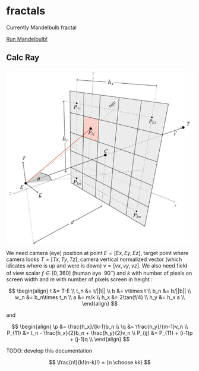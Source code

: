 # fractals
Currently Mandelbulb fractal

[Run Mandelbulb!](https://kamil-kielczewski.github.io/fractals/mandelbulb.html)

## Calc Ray

<p align="center"><img src="/tex/raysMatrix.png" align=middle /></p>

We  need camera (eye) position at point $E = [Ex,Ey,Ez]$, target point where camera looks $T= [Tx,Ty,Tz]$, camera vertical normalized vector (which idicates where is up and were is down)  $v=[vx,vy,vz]$. We also need field of view scalar $f \in [0,360]$ (human eye $~90^\circ$) and $k$ with number of pixels on screen width and $m$ with number of pixels screen in height :

$$
\begin{align}
t &= T-E \\
t_n &= t/||t|| \\
b &= v\times t \\
b_n &= b/||b|| \\
w_n &= b_n\times t_n \\
a &= m/k \\
h_x &= 2\tan(f/4) \\
h_y &= h_x a \\
\end{align}
$$

and

$$
\begin{align}
\p &= \frac{h_x}/{k-1}b_n \\ 
\q &= \frac{h_y}/{m-1}v_n \\ 
P_{11} &= t_n - \frac{h_x}{2}b_n +  \frac{h_y}{2}v_n \\
P_{ij} &= P_{11} + (i-1)p + (j-1)q \\
\end{align}
$$




TODO: develop this documentation

$$
\frac{n!}{k!(n-k)!} = {n \choose kk}
$$


